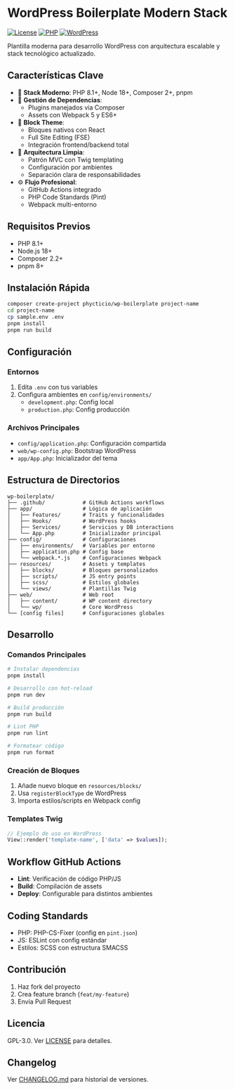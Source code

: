 # WordPress Boilerplate Modern Stack

[![License](https://img.shields.io/badge/License-GPLv3-blue.svg)](https://www.gnu.org/licenses/gpl-3.0)
[![PHP](https://img.shields.io/badge/PHP-8.1%2B-8892BF.svg)](https://php.net/)
[![WordPress](https://img.shields.io/badge/WordPress-6.4%2B-0073aa.svg)](https://wordpress.org/)

Plantilla moderna para desarrollo WordPress con arquitectura escalable y stack tecnológico actualizado.

## Características Clave

- 🚀 **Stack Moderno**: PHP 8.1+, Node 18+, Composer 2+, pnpm
- 🧩 **Gestión de Dependencias**: 
    - Plugins manejados via Composer
    - Assets con Webpack 5 y ES6+
- 🧱 **Block Theme**:
    - Bloques nativos con React
    - Full Site Editing (FSE)
    - Integración frontend/backend total
- 📐 **Arquitectura Limpia**:
    - Patrón MVC con Twig templating
    - Configuración por ambientes
    - Separación clara de responsabilidades
- ⚙️ **Flujo Profesional**:
    - GitHub Actions integrado
    - PHP Code Standards (Pint)
    - Webpack multi-entorno

## Requisitos Previos

- PHP 8.1+
- Node.js 18+
- Composer 2.2+
- pnpm 8+

## Instalación Rápida

```bash
composer create-project phycticio/wp-boilerplate project-name
cd project-name
cp sample.env .env
pnpm install
pnpm run build
```

## Configuración

### Entornos

1. Edita `.env` con tus variables
2. Configura ambientes en `config/environments/`
    - `development.php`: Config local
    - `production.php`: Config producción

### Archivos Principales

- `config/application.php`: Configuración compartida
- `web/wp-config.php`: Bootstrap WordPress
- `app/App.php`: Inicializador del tema

## Estructura de Directorios

```text
wp-boilerplate/
├── .github/            # GitHub Actions workflows
├── app/                # Lógica de aplicación
│   ├── Features/       # Traits y funcionalidades
│   ├── Hooks/          # WordPress hooks
│   ├── Services/       # Servicios y DB interactions
│   └── App.php         # Inicializador principal
├── config/             # Configuraciones
│   ├── environments/   # Variables por entorno
│   ├── application.php # Config base
│   └── webpack.*.js    # Configuraciones Webpack
├── resources/          # Assets y templates
│   ├── blocks/         # Bloques personalizados
│   ├── scripts/        # JS entry points
│   ├── scss/           # Estilos globales
│   └── views/          # Plantillas Twig
├── web/                # Web root
│   ├── content/        # WP content directory
│   └── wp/             # Core WordPress
└── [config files]      # Configuraciones globales
```

## Desarrollo

### Comandos Principales

```bash
# Instalar dependencias
pnpm install

# Desarrollo con hot-reload
pnpm run dev

# Build producción
pnpm run build

# Lint PHP
pnpm run lint

# Formatear código
pnpm run format
```

### Creación de Bloques

1. Añade nuevo bloque en `resources/blocks/`
2. Usa `registerBlockType` de WordPress
3. Importa estilos/scripts en Webpack config

### Templates Twig

```php
// Ejemplo de uso en WordPress
View::render('template-name', ['data' => $values]);
```

## Workflow GitHub Actions

- **Lint**: Verificación de código PHP/JS
- **Build**: Compilación de assets
- **Deploy**: Configurable para distintos ambientes

## Coding Standards

- PHP: PHP-CS-Fixer (config en `pint.json`)
- JS: ESLint con config estándar
- Estilos: SCSS con estructura SMACSS

## Contribución

1. Haz fork del proyecto
2. Crea feature branch (`feat/my-feature`)
3. Envía Pull Request

## Licencia

GPL-3.0. Ver [LICENSE](LICENSE) para detalles.

## Changelog

Ver [CHANGELOG.md](CHANGELOG.md) para historial de versiones.
